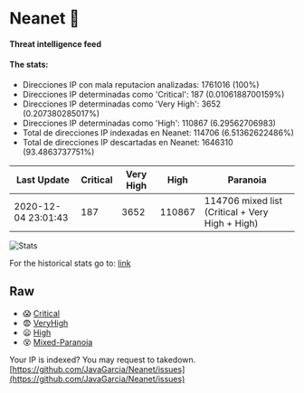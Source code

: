 # Neanet :hocho:
#### Threat intelligence feed
#### The stats:

- Direcciones IP con mala reputacion analizadas: 1761016 (100%)
- Direcciones IP determinadas como 'Critical':  187 (0.0106188700159%)
- Direcciones IP determinadas como 'Very High':  3652 (0.207380285017%)
- Direcciones IP determinadas como 'High':  110867 (6.29562706983)
- Total de direcciones IP indexadas en Neanet:  114706 (6.51362622486%)
- Total de direcciones IP descartadas en Neanet:  1646310 (93.4863737751%)

| Last Update | Critical | Very High | High | Paranoia |
| --- | --- | --- | --- | --- |
| 2020-12-04 23:01:43 | 187 | 3652 | 110867 | 114706 mixed list (Critical + Very High + High)|

![Stats](https://docs.google.com/spreadsheets/d/e/2PACX-1vSnaNMIXVabIpDJjufMlzH7poXnshF3mgd8Is1g9ytUEzVsP5my4Trn8f-xkoLLQ38xpL3HtmUexLo6/pubchart?oid=501124687&format=image)

For the historical stats go to: [link](/stats.csv)
## Raw
- :scream: [Critical](https://raw.githubusercontent.com/JavaGarcia/Neanet/master/blacklists/neanet_critical.txt)
- :fearful: [VeryHigh](https://raw.githubusercontent.com/JavaGarcia/Neanet/master/blacklists/neanet_veryHigh.txtt)
- :frowning: [High](https://raw.githubusercontent.com/JavaGarcia/Neanet/master/blacklists/neanet_high.txt)
- :dizzy_face: [Mixed-Paranoia](https://raw.githubusercontent.com/JavaGarcia/Neanet/master/blacklists/neanet_all.txt)


Your IP is indexed? You may request to takedown. [https://github.com/JavaGarcia/Neanet/issues](https://github.com/JavaGarcia/Neanet/issues)































































































































































































































































































































































































































































































































































































































































































































































































































































































































































































































































































































































































































































































































































































































































































































































































































































































































































































































































































































































































































































































































































































































































































































































































































































































































































































































































